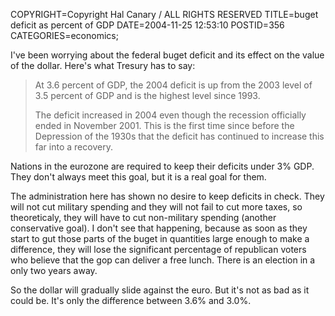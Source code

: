 COPYRIGHT=Copyright Hal Canary / ALL RIGHTS RESERVED
TITLE=buget deficit as percent of GDP
DATE=2004-11-25 12:53:10
POSTID=356
CATEGORIES=economics;

I've been worrying about the federal buget deficit and its effect on the value of the dollar. Here's what Tresury has to say:

> At 3.6 percent of GDP, the 2004 deficit is up from the 2003 level of 3.5 percent of GDP and is the highest level since 1993.
> 
> The deficit increased in 2004 even though the recession officially ended in November 2001. This is the first time since before the Depression of the 1930s that the deficit has continued to increase this far into a recovery.

Nations in the eurozone are required to keep their deficits under 3% GDP. They don't always meet this goal, but it is a real goal for them.

The administration here has shown no desire to keep deficits in check. They will not cut military spending and they will not fail to cut more taxes, so theoreticaly, they will have to cut non-military spending (another conservative goal). I don't see that happening, because as soon as they start to gut those parts of the buget in quantities large enough to make a difference, they will lose the significant percentage of republican voters who believe that the gop can deliver a free lunch. There is an election in a only two years away.

So the dollar will gradually slide against the euro. But it's not as bad as it could be. It's only the difference between 3.6% and 3.0%.
